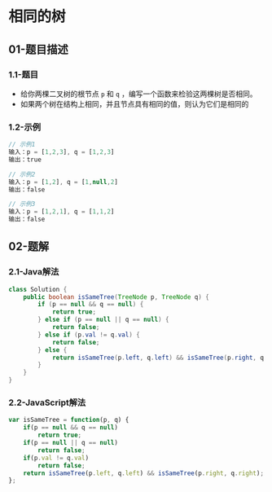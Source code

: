 # 相同的树

## 01-题目描述

### 1.1-题目

- 给你两棵二叉树的根节点 `p` 和 `q` ，编写一个函数来检验这两棵树是否相同。
- 如果两个树在结构上相同，并且节点具有相同的值，则认为它们是相同的

### 1.2-示例

```js
// 示例1
输入：p = [1,2,3], q = [1,2,3]
输出：true

// 示例2
输入：p = [1,2], q = [1,null,2]
输出：false

// 示例3
输入：p = [1,2,1], q = [1,1,2]
输出：false
```

## 02-题解

### 2.1-Java解法

```java
class Solution {
    public boolean isSameTree(TreeNode p, TreeNode q) {
        if (p == null && q == null) {
            return true;
        } else if (p == null || q == null) {
            return false;
        } else if (p.val != q.val) {
            return false;
        } else {
            return isSameTree(p.left, q.left) && isSameTree(p.right, q.right);
        }
    }
}
```

### 2.2-JavaScript解法

```js
var isSameTree = function(p, q) {
    if(p == null && q == null) 
        return true;
    if(p == null || q == null) 
        return false;
    if(p.val != q.val) 
        return false;
    return isSameTree(p.left, q.left) && isSameTree(p.right, q.right);
};
```